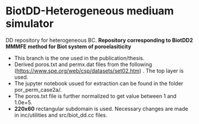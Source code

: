 # BiotDD-Heterogeneous mediuam simulator
DD repository for heterogeneous BC. 
__Repository corresponding to BiotDD2 MMMFE method for Biot system of poroelasiticity__
- This branch is the one used in the publication/thesis. 
- Derived poros.txt and permx.dat files from the following (https://www.spe.org/web/csp/datasets/set02.htm) . The top layer is used. 
- The jupyter notebook usued for extraction can be found in the folder por_perm_case2a/.
- The poros.txt file is further normalized to get value between 1 and 1.0e+5.
- __220x60__ rectangular subdomain is used. Necessary changes are made in inc/utilities and src/biot_dd.cc files. 
